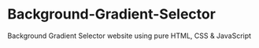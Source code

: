 # Background-Gradient-Selector
Background Gradient Selector website using pure HTML, CSS &amp; JavaScript
